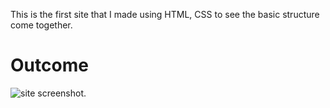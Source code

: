 This is the first site that I made using HTML, CSS to see the basic structure come together. 
# Outcome
![site screenshot](outcome.jpg).

